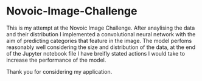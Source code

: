 # Novoic-Image-Challenge
 
This is my attempt at the Novoic Image Challenge. After anaylising the data and their distribution I implemented a convolutional neural network with the aim of predicting categories that feature in the image. The model perfoms reasonably well considering the size and distribution of the data, at the end of the Jupyter notebook file I have breifly stated actions I would take to increase the performance of the model.

Thank you for considering my application.
